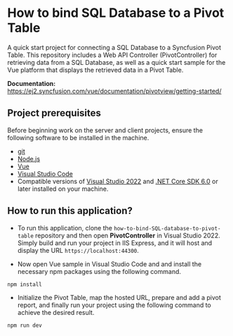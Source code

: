 # How to bind SQL Database to a Pivot Table

A quick start project for connecting a SQL Database to a Syncfusion Pivot Table. This repository includes a Web API Controller (PivotController) for retrieving data from a SQL Database, as well as a quick start sample for the Vue platform that displays the retrieved data in a Pivot Table.

**Documentation:** https://ej2.syncfusion.com/vue/documentation/pivotview/getting-started/

## Project prerequisites

Before beginning work on the server and client projects, ensure the following software to be installed in the machine.

* [git](https://git-scm.com/downloads)
* [Node.js](https://nodejs.org/en/)
* [Vue](https://vuejs.org/)
* [Visual Studio Code](https://code.visualstudio.com/)
* Compatible versions of [Visual Studio 2022](https://visualstudio.microsoft.com/downloads/ ) and [.NET Core SDK 6.0](https://dotnet.microsoft.com/en-us/download/dotnet/6.0) or later installed on your machine.

## How to run this application?

* To run this application, clone the `how-to-bind-SQL-database-to-pivot-table` repository and then open **PivotController** in Visual Studio 2022. Simply build and run your project in IIS Express, and it will host and display the URL `https://localhost:44300`.

*  Now open Vue sample in Visual Studio Code and and install the necessary npm packages using the following command.

```sh
npm install
```

* Initialize the Pivot Table, map the hosted URL, prepare and add a pivot report, and finally run your project using the following command to achieve the desired result.

```sh
npm run dev
```
